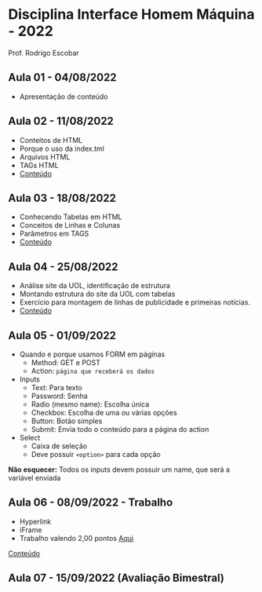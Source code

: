 # Disciplina Interface Homem Máquina - 2022
 Prof. Rodrigo Escobar

## Aula 01 - 04/08/2022 
- Apresentação de conteúdo

## Aula 02 - 11/08/2022
- Conteitos de HTML
- Porque o uso da index.tml
- Arquivos HTML
- TAGs HTML
- [Conteúdo](Aula02)

## Aula 03 - 18/08/2022
- Conhecendo Tabelas em HTML
- Conceitos de Linhas e Colunas
- Parâmetros em TAGS
- [Conteúdo](Aula03)

## Aula 04 - 25/08/2022
- Análise site da UOL, identificação de estrutura
- Montando estrutura do site da UOL com tabelas
- Exercício para montagem de linhas de publicidade e primeiras notícias.
- [Conteúdo](Aula04)

## Aula 05 - 01/09/2022
- Quando e porque usamos FORM em páginas
  - Method: GET e POST
  - Action: `página que receberá os dados`
- Inputs
  - Text: Para texto
  - Password: Senha
  - Radio (mesmo name): Escolha única
  - Checkbox: Escolha de uma ou várias opções
  - Button: Botão simples
  - Submit: Envia todo o conteúdo para a página do action
- Select
  - Caixa de seleção
  - Deve possuir `<option>` para cada opção

**Não esquecer:** Todos os inputs devem possuir um name, que será a variável enviada


## Aula 06 - 08/09/2022 - Trabalho
- Hyperlink 
- iFrame
- Trabalho valendo 2,00 pontos [Aqui](https://drive.google.com/drive/folders/1hEljVNwAsZsw7W5MIcnk_VRgZfn461A1)


[Conteúdo](Aula06)

## Aula 07 - 15/09/2022 (Avaliação Bimestral)